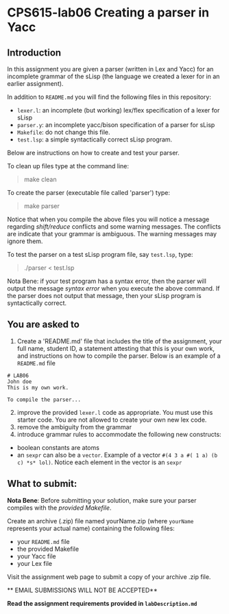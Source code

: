 # CPS615-lab06 Creating a parser in Yacc

## Introduction

In this assignment you are given a parser (written in Lex and Yacc) for an incomplete grammar of the sLisp  (the language we created a lexer for in an earlier assignment).

In addition to `README.md` you will find the following files in this repository:
* `lexer.l`: an incomplete (but working) lex/flex specification of a lexer for sLisp
* `parser.y`: an incomplete yacc/bison specification of a parser for sLisp
* `Makefile`: do not change this file.
* `test.lsp`: a simple syntactically correct sLisp program.

Below are instructions on how to create and test your parser.

To clean up files type at the command line:

> make clean

To create the parser (executable file called 'parser') type:

> make parser

Notice that when you compile the above files you will notice a message regarding *shift/reduce* conflicts and some warning messages.  The conflicts are indicate that your grammar is ambiguous. The warning messages may ignore them.

To test the parser on a test sLisp program file, say `test.lsp`,  type:

> ./parser < test.lsp

Nota Bene: if your test program has a syntax error, then the parser will output the message *syntax error* when you execute the above command. If the parser does not output that message, then your sLisp program is syntactically correct.


## You are asked to

1. Create a 'README.md' file that includes  the title of the assignment, your full name,  student ID, a statement attesting that this is your own work, and instructions on how to compile the parser. Below is an example of a `README.md` file
```
# LAB06
John doe
This is my own work.

To compile the parser...
```
2. improve the provided `lexer.l` code as appropriate. You must use this starter code. You are not allowed to create your own new lex code.
3. remove the ambiguity from the grammar
4. introduce grammar rules to accommodate the following new constructs:
  * boolean constants are atoms
  * an `sexpr` can also be a `vector`. Example of a vector `#(4 3 a #( 1 a) (b c) *s* lol)`. Notice each element in the vector is an `sexpr`


## What to submit:

**Nota Bene**: Before submitting your solution, make sure your parser compiles with the *provided Makefile*.

Create an archive (.zip) file named yourName.zip (where `yourName` represents your actual name) containing the following files:
* your `README.md` file
* the provided Makefile
* your Yacc file
* your Lex file

Visit the assignment web page to submit a copy of your archive .zip file.

** EMAIL SUBMISSIONS WILL NOT BE ACCEPTED**

**Read the assignment requirements provided in `labDescription.md`**

